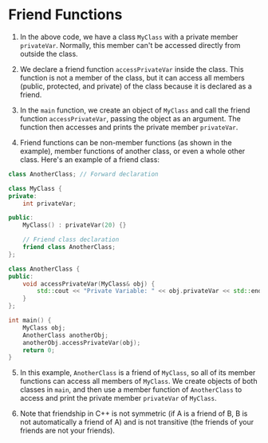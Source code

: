 # Friend Functions
1. In the above code, we have a class `MyClass` with a private member `privateVar`. Normally, this member can't be accessed directly from outside the class.

2. We declare a friend function `accessPrivateVar` inside the class. This function is not a member of the class, but it can access all members (public, protected, and private) of the class because it is declared as a friend.

3. In the `main` function, we create an object of `MyClass` and call the friend function `accessPrivateVar`, passing the object as an argument. The function then accesses and prints the private member `privateVar`.

4. Friend functions can be non-member functions (as shown in the example), member functions of another class, or even a whole other class. Here's an example of a friend class:

```cpp
class AnotherClass; // Forward declaration

class MyClass {
private:
    int privateVar;

public:
    MyClass() : privateVar(20) {}

    // Friend class declaration
    friend class AnotherClass;
};

class AnotherClass {
public:
    void accessPrivateVar(MyClass& obj) {
        std::cout << "Private Variable: " << obj.privateVar << std::endl; // Expected output: Private Variable: 20
    }
};

int main() {
    MyClass obj;
    AnotherClass anotherObj;
    anotherObj.accessPrivateVar(obj);
    return 0;
}
```

5. In this example, `AnotherClass` is a friend of `MyClass`, so all of its member functions can access all members of `MyClass`. We create objects of both classes in `main`, and then use a member function of `AnotherClass` to access and print the private member `privateVar` of `MyClass`.

6. Note that friendship in C++ is not symmetric (if A is a friend of B, B is not automatically a friend of A) and is not transitive (the friends of your friends are not your friends).